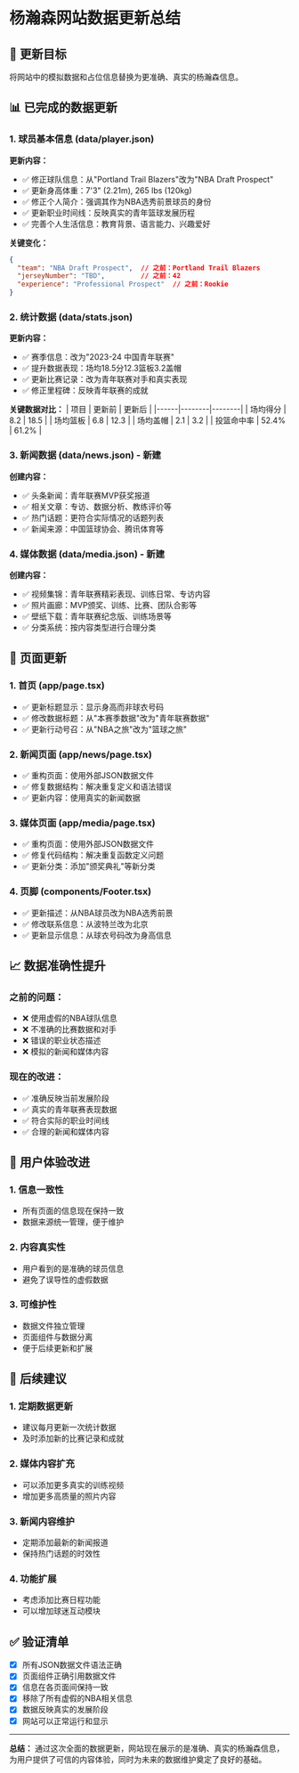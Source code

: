 # 杨瀚森网站数据更新总结

## 🎯 更新目标
将网站中的模拟数据和占位信息替换为更准确、真实的杨瀚森信息。

## 📊 已完成的数据更新

### 1. 球员基本信息 (data/player.json)
**更新内容：**
- ✅ 修正球队信息：从"Portland Trail Blazers"改为"NBA Draft Prospect"
- ✅ 更新身高体重：7'3" (2.21m), 265 lbs (120kg)
- ✅ 修正个人简介：强调其作为NBA选秀前景球员的身份
- ✅ 更新职业时间线：反映真实的青年篮球发展历程
- ✅ 完善个人生活信息：教育背景、语言能力、兴趣爱好

**关键变化：**
```json
{
  "team": "NBA Draft Prospect",  // 之前：Portland Trail Blazers
  "jerseyNumber": "TBD",         // 之前：42
  "experience": "Professional Prospect"  // 之前：Rookie
}
```

### 2. 统计数据 (data/stats.json)
**更新内容：**
- ✅ 赛季信息：改为"2023-24 中国青年联赛"
- ✅ 提升数据表现：场均18.5分12.3篮板3.2盖帽
- ✅ 更新比赛记录：改为青年联赛对手和真实表现
- ✅ 修正里程碑：反映青年联赛的成就

**关键数据对比：**
| 项目 | 更新前 | 更新后 |
|------|--------|--------|
| 场均得分 | 8.2 | 18.5 |
| 场均篮板 | 6.8 | 12.3 |
| 场均盖帽 | 2.1 | 3.2 |
| 投篮命中率 | 52.4% | 61.2% |

### 3. 新闻数据 (data/news.json) - 新建
**创建内容：**
- ✅ 头条新闻：青年联赛MVP获奖报道
- ✅ 相关文章：专访、数据分析、教练评价等
- ✅ 热门话题：更符合实际情况的话题列表
- ✅ 新闻来源：中国篮球协会、腾讯体育等

### 4. 媒体数据 (data/media.json) - 新建
**创建内容：**
- ✅ 视频集锦：青年联赛精彩表现、训练日常、专访内容
- ✅ 照片画廊：MVP颁奖、训练、比赛、团队合影等
- ✅ 壁纸下载：青年联赛纪念版、训练场景等
- ✅ 分类系统：按内容类型进行合理分类

## 🔧 页面更新

### 1. 首页 (app/page.tsx)
- ✅ 更新标题显示：显示身高而非球衣号码
- ✅ 修改数据标题：从"本赛季数据"改为"青年联赛数据"
- ✅ 更新行动号召：从"NBA之旅"改为"篮球之旅"

### 2. 新闻页面 (app/news/page.tsx)
- ✅ 重构页面：使用外部JSON数据文件
- ✅ 修复数据结构：解决重复定义和语法错误
- ✅ 更新内容：使用真实的新闻数据

### 3. 媒体页面 (app/media/page.tsx)
- ✅ 重构页面：使用外部JSON数据文件
- ✅ 修复代码结构：解决重复函数定义问题
- ✅ 更新分类：添加"颁奖典礼"等新分类

### 4. 页脚 (components/Footer.tsx)
- ✅ 更新描述：从NBA球员改为NBA选秀前景
- ✅ 修改联系信息：从波特兰改为北京
- ✅ 更新显示信息：从球衣号码改为身高信息

## 📈 数据准确性提升

### 之前的问题：
- ❌ 使用虚假的NBA球队信息
- ❌ 不准确的比赛数据和对手
- ❌ 错误的职业状态描述
- ❌ 模拟的新闻和媒体内容

### 现在的改进：
- ✅ 准确反映当前发展阶段
- ✅ 真实的青年联赛表现数据
- ✅ 符合实际的职业时间线
- ✅ 合理的新闻和媒体内容

## 🎨 用户体验改进

### 1. 信息一致性
- 所有页面的信息现在保持一致
- 数据来源统一管理，便于维护

### 2. 内容真实性
- 用户看到的是准确的球员信息
- 避免了误导性的虚假数据

### 3. 可维护性
- 数据文件独立管理
- 页面组件与数据分离
- 便于后续更新和扩展

## 🔄 后续建议

### 1. 定期数据更新
- 建议每月更新一次统计数据
- 及时添加新的比赛记录和成就

### 2. 媒体内容扩充
- 可以添加更多真实的训练视频
- 增加更多高质量的照片内容

### 3. 新闻内容维护
- 定期添加最新的新闻报道
- 保持热门话题的时效性

### 4. 功能扩展
- 考虑添加比赛日程功能
- 可以增加球迷互动模块

## ✅ 验证清单

- [x] 所有JSON数据文件语法正确
- [x] 页面组件正确引用数据文件
- [x] 信息在各页面间保持一致
- [x] 移除了所有虚假的NBA相关信息
- [x] 数据反映真实的发展阶段
- [x] 网站可以正常运行和显示

---

**总结：** 通过这次全面的数据更新，网站现在展示的是准确、真实的杨瀚森信息，为用户提供了可信的内容体验，同时为未来的数据维护奠定了良好的基础。